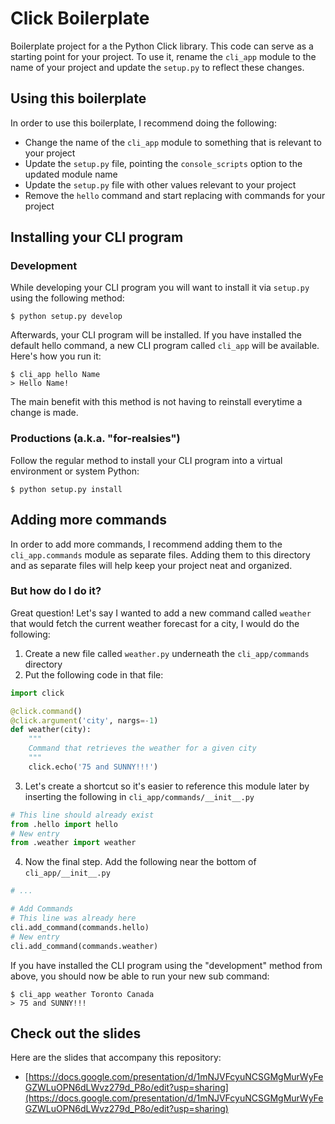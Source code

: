 # Click Boilerplate
Boilerplate project for a the Python Click library. This code can serve as a starting point for your project.
To use it, rename the `cli_app` module to the name of your project and update the `setup.py` to reflect these 
changes.

## Using this boilerplate

In order to use this boilerplate, I recommend doing the following:

- Change the name of the `cli_app` module to something that is relevant to your project
- Update the `setup.py` file, pointing the `console_scripts` option to the updated module name
- Update the `setup.py` file with other values relevant to your project
- Remove the `hello` command and start replacing with commands for your project

## Installing your CLI program

### Development

While developing your CLI program you will want to install it via `setup.py` using the following method:

```
$ python setup.py develop
```

Afterwards, your CLI program will be installed.
If you have installed the default hello command,
a new CLI program called `cli_app` will be available.
Here's how you run it:

```
$ cli_app hello Name
> Hello Name!
```

The main benefit with this method is not having to reinstall everytime a change is made.

### Productions (a.k.a. "for-realsies")

Follow the regular method to install your CLI program into a virtual environment or system Python:

```
$ python setup.py install
```

## Adding more commands

In order to add more commands, 
I recommend adding them to the `cli_app.commands` module as separate files.
Adding them to this directory and as separate files will help keep your project neat and organized.

### But how do I do it?

Great question! Let's say I wanted to add a new command called `weather` that would fetch the current weather
forecast for a city, I would do the following:

1. Create a new file called `weather.py` underneath the `cli_app/commands` directory
2. Put the following code in that file:
```python
import click

@click.command()
@click.argument('city', nargs=-1)
def weather(city):
    """
    Command that retrieves the weather for a given city
    """
    click.echo('75 and SUNNY!!!')
```
3. Let's create a shortcut so it's easier to reference this module later by inserting the following in `cli_app/commands/__init__.py`
```python
# This line should already exist
from .hello import hello
# New entry
from .weather import weather
```
4. Now the final step. Add the following near the bottom of `cli_app/__init__.py`
```python
# ...

# Add Commands
# This line was already here
cli.add_command(commands.hello)
# New entry
cli.add_command(commands.weather)
```

If you have installed the CLI program using the "development" method from above,
you should now be able to run your new sub command:
```
$ cli_app weather Toronto Canada
> 75 and SUNNY!!!
```

## Check out the slides
Here are the slides that accompany this repository:

- [https://docs.google.com/presentation/d/1mNJVFcyuNCSGMgMurWyFeGZWLuOPN6dLWvz279d_P8o/edit?usp=sharing](https://docs.google.com/presentation/d/1mNJVFcyuNCSGMgMurWyFeGZWLuOPN6dLWvz279d_P8o/edit?usp=sharing)
